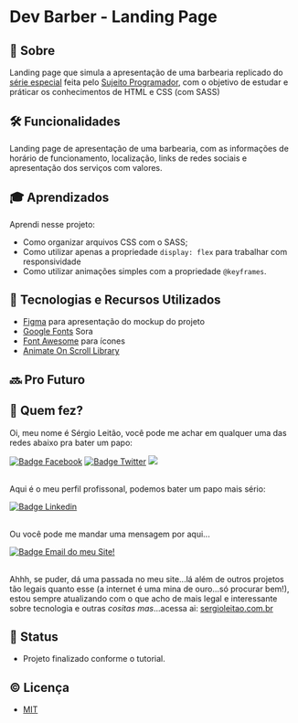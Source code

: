 # Dev Barber - Landing Page

<!-- fonte para readme stats: https://github.com/anuraghazra/github-readme-stats -->
<!-- fonte para badges e shieds: https://github.com/iuricode/readme-template/tree/main -->

## 📄 Sobre

Landing page que simula a apresentação de uma barbearia replicado do [série especial](https://sujeitoprogramador.com/landing-page/) feita pelo [Sujeito Programador](https://sujeitoprogramador.com/), com o objetivo de estudar e práticar os conhecimentos de HTML e CSS (com SASS)

## 🛠 Funcionalidades

Landing page de apresentação de uma barbearia, com as informações de horário de funcionamento, localização, links de redes sociais e apresentação dos serviços com valores.

## 🎓 Aprendizados

Aprendi nesse projeto:
- Como organizar arquivos CSS com o SASS;
- Como utilizar apenas a propriedade `display: flex` para trabalhar com responsividade
- Como utilizar animações simples com a propriedade `@keyframes`.


## 🧰 Tecnologias e Recursos Utilizados

- [Figma](https://www.figma.com/file/6kiSdVqT1Dxs3uPgW2Psur/Landing-Page-Barber?type=design&node-id=0%3A1&mode=design&t=XxnkFp0h2WfED6Iu-1) para apresentação do mockup do projeto
- [Google Fonts](https://fonts.google.com/specimen/Sora) Sora
- [Font Awesome](https://fontawesome.com/) para ícones
- [Animate On Scroll Library](https://michalsnik.github.io/aos/)


## 🔜 Pro Futuro


## 🤝 Quem fez?

Oi, meu nome é Sérgio Leitão, você pode me achar em qualquer uma das redes abaixo pra bater um papo:
<div>
  <a href="https://www.facebook.com/profile.php?id=100000231240877" target="_blank"><img alt="Badge Facebook" src="https://img.shields.io/badge/-Facebook-%234267B2?style=for-the-badge&logo=facebook&logoColor=white" target="_blank"></a>
  <a href="https://twitter.com/seralterego" target="_blank"><img alt="Badge Twitter" src="https://img.shields.io/badge/Twitter-1DA1F2?style=for-the-badge&logo=twitter&logoColor=white" target="_blank"></a>
  <a href="https://www.instagram.com/seralterego/" target="_blank"><img src="https://img.shields.io/badge/-Instagram-%23C13584?style=for-the-badge&logo=instagram&logoColor=white" target="_blank"></a>
</div><br>

Aqui é o meu perfil profissonal, podemos bater um papo mais sério:
<div>
  <a href="https://www.linkedin.com/in/sergiomirandaleitao/" target="_blank"><img alt="Badge Linkedin" src="https://img.shields.io/badge/-LinkedIn-%230077B5?style=for-the-badge&logo=linkedin&logoColor=white" target="_blank"></a>
</div><br>

Ou você pode me mandar uma mensagem por aqui...
<div>
  <a href = "mailto:contato@sergioleitao.com.br"><img alt="Badge Email do meu Site!" src="https://img.shields.io/badge/contato-%40sergioleitao.com.br-white?style=for-the-badge&logo=gmail&logoColor=%23056CF2&labelColor=%23F2F2F2&color=%23056CF2" target="_blank"></a>
</div><br>

Ahhh, se puder, dá uma passada no meu site...lá além de outros projetos tão legais quanto esse (a internet é uma mina de ouro...só procurar bem!), estou sempre atualizando com o que acho de mais legal e interessante sobre tecnologia e outras <i>cositas mas</i>...acessa ai: <a href="https://sergioleitao.com.br">sergioleitao.com.br</a>

## 🎯 Status

- Projeto finalizado conforme o tutorial.


## © Licença

- [MIT](https://choosealicense.com/licenses/mit/)
